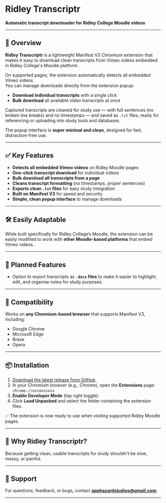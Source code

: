 # Ridley Transcriptr

**Automatic transcript downloader for Ridley College Moodle videos**

---

## 🎯 Overview

**Ridley Transcriptr** is a lightweight Manifest V3 Chromium extension that makes it easy to download clean transcripts
from Vimeo videos embedded in Ridley College's Moodle platform.

On supported pages, the extension automatically detects all embedded Vimeo videos.  
You can manage downloads directly from the extension popup:

- **Download individual transcripts** with a single click
- **Bulk download** all available video transcripts at once

Captured transcripts are cleaned for study use — with full sentences (no broken line breaks) and no timestamps — and
saved as `.txt` files, ready for referencing or uploading into study tools and databases.

The popup interface is **super minimal and clean**, designed for fast, distraction-free use.

---

## ✅ Key Features

- **Detects all embedded Vimeo videos** on Ridley Moodle pages
- **One-click transcript download** for individual videos
- **Bulk download all transcripts from a page**
- **Cleans transcript formatting** (no timestamps, proper sentences)
- **Exports clean `.txt` files** for easy study integration
- **Built on Manifest V3** for speed and security
- **Simple, clean popup interface** to manage downloads

---

## 🛠️ Easily Adaptable

While built specifically for Ridley College’s Moodle, the extension can be easily modified to work with **other
Moodle-based platforms** that embed Vimeo videos.

---

## 🧪 Planned Features

- Option to export transcripts as **`.docx` files** to make it easier to highlight, edit, and organise notes for study
  purposes.

---

## 🔧 Compatibility

Works on **any Chromium-based browser** that supports Manifest V3, including:

- Google Chrome
- Microsoft Edge
- Brave
- Opera

---

## 📦 Installation

1. [Download the latest release from GitHub](https://github.com/AppHazard-Studios/Ridley-Transcriptr/releases).
2. In your Chromium browser (e.g., Chrome), open the **Extensions** page:  
   `chrome://extensions`
3. **Enable Developer Mode** (top right toggle).
4. Click **Load Unpacked** and select the folder containing the extension files.

✅ The extension is now ready to use when visiting supported Ridley Moodle pages.

---

## 💬 Why Ridley Transcriptr?

Because getting clean, usable transcripts for study shouldn't be slow, messy, or painful.

---

## 📩 Support

For questions, feedback, or bugs, contact **apphazardstudios@gmail.com**.

---

<!--  
Tags: Ridley College, Moodle, Vimeo downloader, transcript downloader, study tool, Manifest V3 extension, Chromium extension, education tools
-->